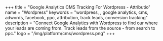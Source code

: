 +++
title = "Google Analytics CMS Tracking For Wordpress - Attributio"
name = "Wordpress"
keywords = "wordpress, , google analytics, cms, adwords, facebook, ppc, attribution, track leads, conversion tracking"
description = "Connect Google Analytics with Wordpress to find our where your leads are coming from. Track leads from the source - from search to ppc."
logo = "/img/platform/cms/wordpress.png"
+++
